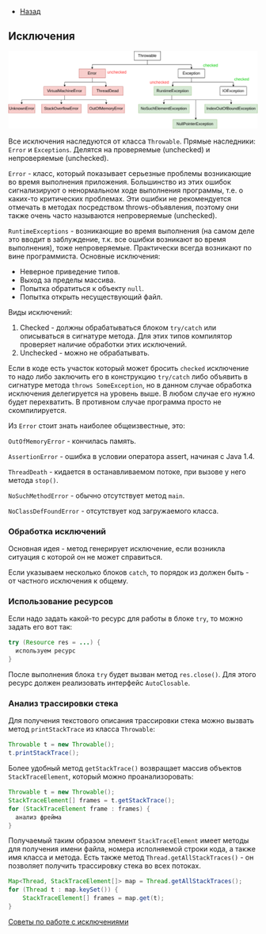 - [Назад](/./java.md)

## Исключения

![Иерархия исключений](/./img/exceptions.png)

Все исключения наследуются от класса `Throwable`. Прямые наследники: `Error` и `Exceptions`.  Делятся на проверяемые (unchecked) и непроверяемые (unchecked).

`Error` - класс, который показывает серьезные проблемы возникающие во время выполнения приложения. Большинство из этих ошибок сигнализируют о ненормальном ходе выполнения программы, т.е. о каких-то критических проблемах. Эти ошибки не рекомендуется отмечать в методах посредством throws-объявления, поэтому они также очень часто называются непроверяемые (unchecked). 

`RuntimeExceptions` - возникающие во время выполнения (на самом деле это вводит в заблуждение, т.к. все ошибки возникают во время выполнения), тоже непроверяемые. Практически всегда возникают по вине программиста. Основные исключения:
- Неверное приведение типов.
- Выход за пределы массива.
- Попытка обратиться к объекту `null`.
- Попытка открыть несуществующий файл.

Виды исключений:
1. Checked - должны обрабатываться блоком `try/catch` или описываться в сигнатуре метода. Для этих типов компилятор проверяет наличие обработки этих исключений.
1. Unchecked - можно не обрабатывать.

Если в коде есть участок который может бросить `checked` исключение то надо либо заключить его в конструкцию `try/catch` либо объявить в сигнатуре метода `throws SomeException`, но в данном случае обработка исключения делегируется на уровень выше. В любом случае его нужно будет перехватить. В противном случае программа просто не скомпилируется.

Из `Error` стоит знать наиболее общеизвестные, это:

`OutOfMemoryError` - кончилась память.

`AssertionError` - ошибка в условии оператора assert, начиная с Java 1.4.

`ThreadDeath` - кидается в останавливаемом потоке, при вызове у него метода `stop()`.

`NoSuchMethodError` - обычно отсутствует метод `main`.

`NoClassDefFoundError` - отсутствует код загружаемого класса.

### Обработка исключений

Основная идея - метод генерирует исключение, если возникла ситуация с которой он не может справиться.

Если указываем несколько блоков `catch`, то порядок из должен быть - от частного исключения к общему.

### Использование ресурсов

Если надо задать какой-то ресурс для работы в блоке `try`, то можно задать его вот так:

  ```java
try (Resource res = ...) {
    используем ресурс
}
  ```
  
После выполнения блока `try` будет вызван метод `res.close()`. Для этого ресурс должен реализовать интерфейс `AutoClosable`.

### Анализ трассировки стека

Для получения текстового описания трассировки стека можно вызвать метод `printStackTrace` из класса `Throwable`:
  ```java
Throwable t = new Throwable();
t.printStackTrace();
  ```
  
Более удобный метод `getStackTrace()` возвращает массив объектов `StackTraceElement`, который можно проанализоровать:

  ```java
Throwable t = new Throwable();
StackTraceElement[] frames = t.getStackTrace();
for (StackTraceElement frame : frames) {
    анализ фрейма
}
  ```
  
Получаемый таким образом элемент `StackTraceElement` имеет методы для получения имени файла, номера исполняемой строки кода, а также имя класса и метода.
Есть также метод `Thread.getAllStackTraces()` - он позволяет получить трассировку стека во всех потоках.

```java
Map<Thread, StackTraceElement[]> map = Thread.getAllStackTraces();
for (Thread t : map.keySet()) {
    StackTraceElement[] frames = map.get(t);
}
```

[Советы по работе с исключениями](/java/exceptions_advices.md)
